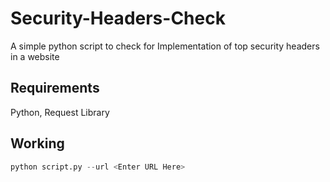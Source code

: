 # Security-Headers-Check
 A simple python script to check for Implementation of top security headers in a  website

## Requirements
Python, Request Library

## Working
```python
python script.py --url <Enter URL Here> 
```
